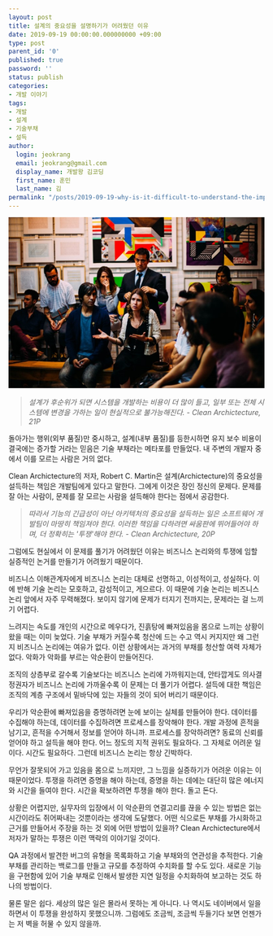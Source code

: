 ```yaml
---
layout: post
title: 설계의 중요성을 설명하기가 어려웠던 이유
date: 2019-09-19 00:00:00.000000000 +09:00
type: post
parent_id: '0'
published: true
password: ''
status: publish
categories:
- 개발 이야기
tags:
- 개발
- 설계
- 기술부채
- 설득
author:
  login: jeokrang
  email: jeokrang@gmail.com
  display_name: 개발왕 김코딩
  first_name: 훈민
  last_name: 김
permalink: "/posts/2019-09-19-why-is-it-difficult-to-understand-the-importance-of-archictecture"
---
```

![photo-1515187029135-18ee286d815b](/assets/images/new/photo-1515187029135-18ee286d815b.jpg)

> *설계가 후순위가 되면 시스템을 개발하는 비용이 더 많이 들고,* 
> *일부 또는 전체 시스템에 변경을 가하는 일이 현실적으로 불가능해진다.*
> <cite>- Clean Archictecture, 21P</cite>

돌아가는 행위(외부 품질)만 중시하고, 설계(내부 품질)를 등한시하면 유지 보수 비용이 결국에는 증가할 거라는 믿음은 기술 부채라는 메타포를 만들었다. 내 주변의 개발자 중에서 이를 모르는 사람은 거의 없다. 

Clean Archictecture의 저자, Robert C. Martin은 설계(Archictecture)의 중요성을 설득하는 책임은 개발팀에게 있다고 말한다. 그에게 이것은 장인 정신의 문제다. 문제를 잘 아는 사람이, 문제를 잘 모르는 사람을 설득해야 한다는 점에서 공감한다.

> *따라서 기능의 긴급성이 아닌 아키텍처의 중요성을 설득하는 일은* 
> *소프트웨어 개발팀이 마땅히 책임져야 한다.* 
> *이러한 책임을 다하려면 싸움판에 뛰어들어야 하며,* 
> *더 정확히는 '투쟁'해야 한다.*
> <cite>- Clean Archictecture, 20P</cite>

그럼에도 현실에서 이 문제를 풀기가 어려웠던 이유는 비즈니스 논리와의 투쟁에 임할 실증적인 논거를 만들기가 어려웠기 때문이다.

비즈니스 이해관계자에게 비즈니스 논리는 대체로 선명하고, 이성적이고, 성실하다. 이에 반해 기술 논리는 모호하고, 감성적이고, 게으르다. 이 때문에 기술 논리는 비즈니스 논리 앞에서 자주 무력해졌다. 보이지 않기에 문제가 터지기 전까지는, 문제라는 걸 느끼기 어렵다.

느려지는 속도를 개인의 시간으로 메우다가, 진흙탕에 빠져있음을 몸으로 느끼는 상황이 왔을 때는 이미 늦었다. 기술 부채가 커질수록 청산에 드는 수고 역시 커지지만 왜 그런지 비즈니스 논리에는 여유가 없다. 이런 상황에서는 과거의 부채를 청산할 여력 자체가 없다. 악화가 악화를 부르는 악순환이 만들어진다.

조직의 상층부로 갈수록 기술보다는 비즈니스 논리에 가까워지는데, 안타깝게도 의사결정권자가 비즈니스 논리에 가까울수록 이 문제는 더 풀기가 어렵다. 설득에 대한 책임은 조직의 계층 구조에서 밑바닥에 있는 자들의 것이 되어 버리기 때문이다.

우리가 악순환에 빠져있음을 증명하려면 눈에 보이는 실체를 만들어야 한다. 데이터를 수집해야 하는데, 데이터를 수집하려면 프로세스를 장악해야 한다. 개발 과정에 흔적을 남기고, 흔적을 수거해서 정보를 얻어야 하니까. 프로세스를 장악하려면? 동료의 신뢰를 얻어야 하고 설득을 해야 한다. 어느 정도의 지적 권위도 필요하다. 그 자체로 어려운 일이다. 시간도 필요하다. 그런데 비즈니스 논리는 항상 긴박하다.

무언가 잘못되어 가고 있음을 몸으로 느끼지만, 그 느낌을 실증하기가 어려운 이유는 이 때문이었다. 투쟁을 하려면 증명을 해야 하는데, 증명을 하는 데에는 대단히 많은 에너지와 시간을 들여야 한다. 시간을 확보하려면 투쟁을 해야 한다. 돌고 돈다.

상황은 어렵지만, 실무자의 입장에서 이 악순환의 연결고리를 끊을 수 있는 방법은 없는 시간이라도 쥐어짜내는 것뿐이라는 생각에 도달했다. 어떤 식으로든 부채를 가시화하고 근거를 만들어서 주장을 하는 것 외에 어떤 방법이 있을까? Clean Archictecture에서 저자가 말하는 투쟁은 이런 맥락의 이야기일 것이다.

QA 과정에서 발견한 버그의 유형을 목록화하고 기술 부채와의 연관성을 추적한다. 기술 부채를 관리하는 백로그를 만들고 규모를 추정하여 수치화를 할 수도 있다. 새로운 기능을 구현함에 있어 기술 부채로 인해서 발생한 지연 일정을 수치화하여 보고하는 것도 하나의 방법이다.

물론 말은 쉽다. 세상의 많은 일은 몰라서 못하는 게 아니다. 나 역시도 네이버에서 일을 하면서 이 투쟁을 완성하지 못했으니까. 그럼에도 조금씩, 조금씩 두들기다 보면 언젠가는 저 벽을 허물 수 있지 않을까.




